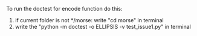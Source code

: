 To run the doctest for encode function do this:
1) if current folder is not */morse: write "cd morse" in terminal
2) write the "python -m doctest -o ELLIPSIS -v test_issue1.py" in terminal